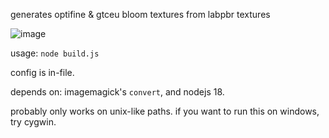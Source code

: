 generates optifine & gtceu bloom textures from labpbr textures

![image](https://github.com/anonymouseMC/resource-packer/assets/137281947/dc14c931-7240-4512-b74f-91d20c594a9a)

usage: `node build.js`

config is in-file.

depends on: imagemagick's `convert`, and nodejs 18.

probably only works on unix-like paths. if you want to run this on windows, try cygwin.
